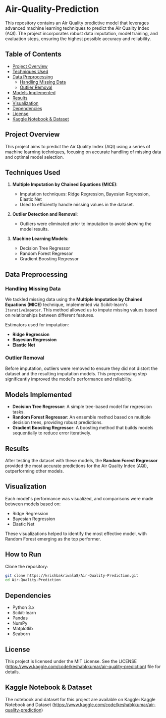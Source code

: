 # Air-Quality-Prediction

This repository contains an Air Quality predictive model that leverages advanced machine learning techniques to predict the Air Quality Index (AQI). The project incorporates robust data imputation, model training, and evaluation steps, ensuring the highest possible accuracy and reliability.

## Table of Contents
- [Project Overview](#project-overview)
- [Techniques Used](#techniques-used)
- [Data Preprocessing](#data-preprocessing)
  - [Handling Missing Data](#handling-missing-data)
  - [Outlier Removal](#outlier-removal)
- [Models Implemented](#models-implemented)
- [Results](#results)
- [Visualization](#visualization)
- [Dependencies](#dependencies)
- [License](https://github.com/Keshabkjha/Air-Quality-Prediction/blob/main/LICENSE)
- [Kaggle Notebook & Dataset](https://www.kaggle.com/code/keshabkkumar/air-quality-prediction)

## Project Overview

This project aims to predict the Air Quality Index (AQI) using a series of machine learning techniques, focusing on accurate handling of missing data and optimal model selection.

## Techniques Used

1. **Multiple Imputation by Chained Equations (MICE)**:
   - Imputation techniques: Ridge Regression, Bayesian Regression, Elastic Net
   - Used to efficiently handle missing values in the dataset.

2. **Outlier Detection and Removal**:
   - Outliers were eliminated prior to imputation to avoid skewing the model results.

3. **Machine Learning Models**:
   - Decision Tree Regressor
   - Random Forest Regressor
   - Gradient Boosting Regressor

## Data Preprocessing

### Handling Missing Data

We tackled missing data using the **Multiple Imputation by Chained Equations (MICE)** technique, implemented via Scikit-learn's `IterativeImputer`. This method allowed us to impute missing values based on relationships between different features.

Estimators used for imputation:
- **Ridge Regression**
- **Bayesian Regression**
- **Elastic Net**

### Outlier Removal

Before imputation, outliers were removed to ensure they did not distort the dataset and the resulting imputation models. This preprocessing step significantly improved the model's performance and reliability.

## Models Implemented

- **Decision Tree Regressor**: A simple tree-based model for regression tasks.
- **Random Forest Regressor**: An ensemble method based on multiple decision trees, providing robust predictions.
- **Gradient Boosting Regressor**: A boosting method that builds models sequentially to reduce error iteratively.

## Results

After testing the dataset with these models, the **Random Forest Regressor** provided the most accurate predictions for the Air Quality Index (AQI), outperforming other models.

## Visualization

Each model's performance was visualized, and comparisons were made between models based on:
- Ridge Regression
- Bayesian Regression
- Elastic Net

These visualizations helped to identify the most effective model, with Random Forest emerging as the top performer.

## How to Run

Clone the repository:
   ```bash
   git clone https://krishbakriwala8/Air-Quality-Prediction.git
   cd Air-Quality-Prediction
  ```
## Dependencies
  - Python 3.x
  - Scikit-learn
  - Pandas
  - NumPy
  - Matplotlib
  - Seaborn
## License 
  This project is licensed under the MIT License. See the LICENSE (https://www.kaggle.com/code/keshabkkumar/air-quality-prediction) file for details.

## Kaggle Notebook & Dataset
  The notebook and dataset for this project are available on Kaggle:
  Kaggle Notebook and Dataset (https://www.kaggle.com/code/keshabkkumar/air-quality-prediction)
